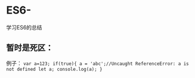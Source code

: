 # ES6-
学习ES6的总结
## 暂时是死区：
例子：
``var a=123;
if(true){
a = 'abc';//Uncaught ReferenceError: a is not defined
let a;
console.log(a);
}``
